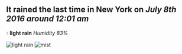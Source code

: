 ## It rained the last time in New York on *July 8th 2016 around 12:01 am*
💧  **light rain** *Humidity 83%*

![light rain](http://openweathermap.org/img/w/10n.png) ![mist](http://openweathermap.org/img/w/50n.png)
